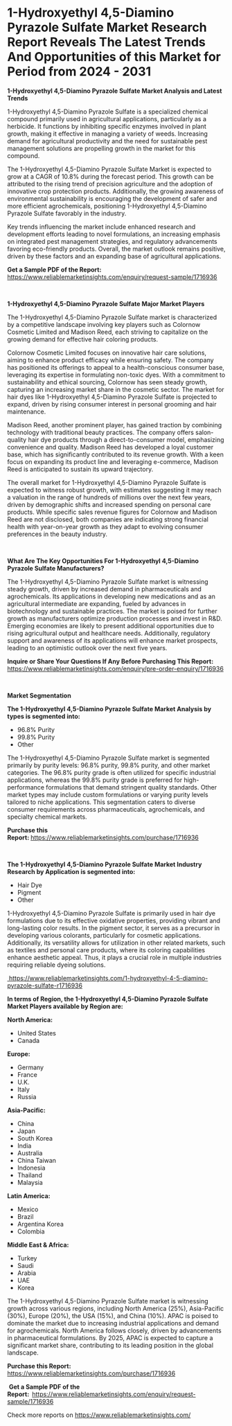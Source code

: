 <p><h1>1-Hydroxyethyl 4,5-Diamino Pyrazole Sulfate Market Research Report Reveals The Latest Trends And Opportunities of this Market for Period from 2024 - 2031</h1></p><p><strong>1-Hydroxyethyl 4,5-Diamino Pyrazole Sulfate Market Analysis and Latest Trends</strong></p>
<p><p>1-Hydroxyethyl 4,5-Diamino Pyrazole Sulfate is a specialized chemical compound primarily used in agricultural applications, particularly as a herbicide. It functions by inhibiting specific enzymes involved in plant growth, making it effective in managing a variety of weeds. Increasing demand for agricultural productivity and the need for sustainable pest management solutions are propelling growth in the market for this compound. </p><p>The 1-Hydroxyethyl 4,5-Diamino Pyrazole Sulfate Market is expected to grow at a CAGR of 10.8% during the forecast period. This growth can be attributed to the rising trend of precision agriculture and the adoption of innovative crop protection products. Additionally, the growing awareness of environmental sustainability is encouraging the development of safer and more efficient agrochemicals, positioning 1-Hydroxyethyl 4,5-Diamino Pyrazole Sulfate favorably in the industry.</p><p>Key trends influencing the market include enhanced research and development efforts leading to novel formulations, an increasing emphasis on integrated pest management strategies, and regulatory advancements favoring eco-friendly products. Overall, the market outlook remains positive, driven by these factors and an expanding base of agricultural applications.</p></p>
<p><strong>Get a Sample PDF of the Report:&nbsp;</strong> <a href="https://www.reliablemarketinsights.com/enquiry/request-sample/1716936?utm_campaign=1937&utm_medium=2&utm_source=Github&utm_content=ia&utm_term=28122024&utm_id=1-hydroxyethyl-45-diamino-pyrazole-sulfate">https://www.reliablemarketinsights.com/enquiry/request-sample/1716936</a></p>
<p>&nbsp;</p>
<p><strong>1-Hydroxyethyl 4,5-Diamino Pyrazole Sulfate Major Market Players</strong></p>
<p><p>The 1-Hydroxyethyl 4,5-Diamino Pyrazole Sulfate market is characterized by a competitive landscape involving key players such as Colornow Cosmetic Limited and Madison Reed, each striving to capitalize on the growing demand for effective hair coloring products.</p><p>Colornow Cosmetic Limited focuses on innovative hair care solutions, aiming to enhance product efficacy while ensuring safety. The company has positioned its offerings to appeal to a health-conscious consumer base, leveraging its expertise in formulating non-toxic dyes. With a commitment to sustainability and ethical sourcing, Colornow has seen steady growth, capturing an increasing market share in the cosmetic sector. The market for hair dyes like 1-Hydroxyethyl 4,5-Diamino Pyrazole Sulfate is projected to expand, driven by rising consumer interest in personal grooming and hair maintenance.</p><p>Madison Reed, another prominent player, has gained traction by combining technology with traditional beauty practices. The company offers salon-quality hair dye products through a direct-to-consumer model, emphasizing convenience and quality. Madison Reed has developed a loyal customer base, which has significantly contributed to its revenue growth. With a keen focus on expanding its product line and leveraging e-commerce, Madison Reed is anticipated to sustain its upward trajectory.</p><p>The overall market for 1-Hydroxyethyl 4,5-Diamino Pyrazole Sulfate is expected to witness robust growth, with estimates suggesting it may reach a valuation in the range of hundreds of millions over the next few years, driven by demographic shifts and increased spending on personal care products. While specific sales revenue figures for Colornow and Madison Reed are not disclosed, both companies are indicating strong financial health with year-on-year growth as they adapt to evolving consumer preferences in the beauty industry.</p></p>
<p>&nbsp;</p>
<p><strong>What Are The Key Opportunities For 1-Hydroxyethyl 4,5-Diamino Pyrazole Sulfate Manufacturers?</strong></p>
<p><p>The 1-Hydroxyethyl 4,5-Diamino Pyrazole Sulfate market is witnessing steady growth, driven by increased demand in pharmaceuticals and agrochemicals. Its applications in developing new medications and as an agricultural intermediate are expanding, fueled by advances in biotechnology and sustainable practices. The market is poised for further growth as manufacturers optimize production processes and invest in R&D. Emerging economies are likely to present additional opportunities due to rising agricultural output and healthcare needs. Additionally, regulatory support and awareness of its applications will enhance market prospects, leading to an optimistic outlook over the next five years.</p></p>
<p><strong>Inquire or Share Your Questions If Any Before Purchasing This Report:</strong> <a href="https://www.reliablemarketinsights.com/enquiry/pre-order-enquiry/1716936?utm_campaign=1937&utm_medium=2&utm_source=Github&utm_content=ia&utm_term=28122024&utm_id=1-hydroxyethyl-45-diamino-pyrazole-sulfate">https://www.reliablemarketinsights.com/enquiry/pre-order-enquiry/1716936</a></p>
<p>&nbsp;</p>
<p><strong>Market Segmentation</strong></p>
<p><strong>The 1-Hydroxyethyl 4,5-Diamino Pyrazole Sulfate Market Analysis by types is segmented into:</strong></p>
<p><ul><li>96.8% Purity</li><li>99.8% Purity</li><li>Other</li></ul></p>
<p><p>The 1-Hydroxyethyl 4,5-Diamino Pyrazole Sulfate market is segmented primarily by purity levels: 96.8% purity, 99.8% purity, and other market categories. The 96.8% purity grade is often utilized for specific industrial applications, whereas the 99.8% purity grade is preferred for high-performance formulations that demand stringent quality standards. Other market types may include custom formulations or varying purity levels tailored to niche applications. This segmentation caters to diverse consumer requirements across pharmaceuticals, agrochemicals, and specialty chemical markets.</p></p>
<p><strong>Purchase this Report:&nbsp;</strong><a href="https://www.reliablemarketinsights.com/purchase/1716936?utm_campaign=1937&utm_medium=2&utm_source=Github&utm_content=ia&utm_term=28122024&utm_id=1-hydroxyethyl-45-diamino-pyrazole-sulfate">https://www.reliablemarketinsights.com/purchase/1716936</a></p>
<p>&nbsp;</p>
<p><strong>The 1-Hydroxyethyl 4,5-Diamino Pyrazole Sulfate Market Industry Research by Application is segmented into:</strong></p>
<p><ul><li>Hair Dye</li><li>Pigment</li><li>Other</li></ul></p>
<p><p>1-Hydroxyethyl 4,5-Diamino Pyrazole Sulfate is primarily used in hair dye formulations due to its effective oxidative properties, providing vibrant and long-lasting color results. In the pigment sector, it serves as a precursor in developing various colorants, particularly for cosmetic applications. Additionally, its versatility allows for utilization in other related markets, such as textiles and personal care products, where its coloring capabilities enhance aesthetic appeal. Thus, it plays a crucial role in multiple industries requiring reliable dyeing solutions.</p></p>
<p><a href="https://www.reliablemarketinsights.com/1-hydroxyethyl-4-5-diamino-pyrazole-sulfate-r1716936?utm_campaign=1937&utm_medium=2&utm_source=Github&utm_content=ia&utm_term=28122024&utm_id=1-hydroxyethyl-45-diamino-pyrazole-sulfate">&nbsp;https://www.reliablemarketinsights.com/1-hydroxyethyl-4-5-diamino-pyrazole-sulfate-r1716936</a></p>
<p><strong>In terms of Region, the 1-Hydroxyethyl 4,5-Diamino Pyrazole Sulfate Market Players available by Region are:</strong></p>
<p>
    <p> <strong> North America: </strong>
        <ul>
            <li>United States</li>
            <li>Canada</li>
        </ul>
        </p> 
    <p> <strong> Europe: </strong>
        <ul>
            <li>Germany</li>
            <li>France</li>
            <li>U.K.</li>
            <li>Italy</li>
            <li>Russia</li>
        </ul>
        </p> 
    <p> <strong> Asia-Pacific: </strong>
        <ul>
            <li>China</li>
            <li>Japan</li>
            <li>South Korea</li>
            <li>India</li>
            <li>Australia</li>
            <li>China Taiwan</li>
            <li>Indonesia</li>
            <li>Thailand</li>
            <li>Malaysia</li>
        </ul>
        </p> 
    <p> <strong> Latin America: </strong>
        <ul>
            <li>Mexico</li>
            <li>Brazil</li>
            <li>Argentina Korea</li>
            <li>Colombia</li>
        </ul>
        </p> 
    <p> <strong> Middle East & Africa: </strong>
        <ul>
            <li>Turkey</li>
            <li>Saudi</li>
            <li>Arabia</li>
            <li>UAE</li>
            <li>Korea</li>
        </ul>
    </p>
    </p>
<p><p>The 1-Hydroxyethyl 4,5-Diamino Pyrazole Sulfate market is witnessing growth across various regions, including North America (25%), Asia-Pacific (30%), Europe (20%), the USA (15%), and China (10%). APAC is poised to dominate the market due to increasing industrial applications and demand for agrochemicals. North America follows closely, driven by advancements in pharmaceutical formulations. By 2025, APAC is expected to capture a significant market share, contributing to its leading position in the global landscape.</p></p>
<p><strong>Purchase this Report: </strong><a href="https://www.reliablemarketinsights.com/purchase/1716936?utm_campaign=1937&utm_medium=2&utm_source=Github&utm_content=ia&utm_term=28122024&utm_id=1-hydroxyethyl-45-diamino-pyrazole-sulfate">https://www.reliablemarketinsights.com/purchase/1716936</a></p>
<p>&nbsp;<strong>Get a Sample PDF of the Report:&nbsp;&nbsp;</strong><a href="https://www.reliablemarketinsights.com/enquiry/request-sample/1716936?utm_campaign=1937&utm_medium=2&utm_source=Github&utm_content=ia&utm_term=28122024&utm_id=1-hydroxyethyl-45-diamino-pyrazole-sulfate">https://www.reliablemarketinsights.com/enquiry/request-sample/1716936</a></p>
<p><strong></strong></p>
<p>Check more reports on <a href="https://www.reliablemarketinsights.com/?utm_campaign=1937&utm_medium=2&utm_source=Github&utm_content=ia&utm_term=28122024&utm_id=1-hydroxyethyl-45-diamino-pyrazole-sulfate">https://www.reliablemarketinsights.com/</a></p>